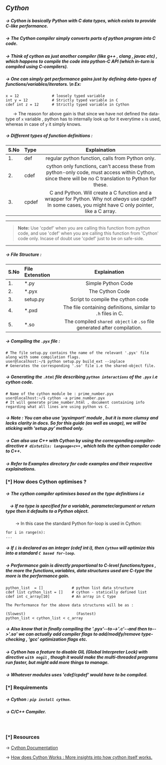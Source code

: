 ## *Cython*

##### -> Cython is basically Python with C data types, which exists to provide C-like performance. 
##### -> The Cython compiler simply converts parts of python program into C code.
##### -> Think of cython as just another compiler (like g++ , clang , javac etc) , which happens to compile the code into python-C API (which in-turn is compiled using C-compilers).
##### -> One can simply get performance gains just by defining data-types of functions/variables/iterators. \n Ex:
```
x = 12               # loosely typed variable 
int y = 12           # Strictly typed variable in C
cdef int z = 12      # Strictly typed variable in Cython
```
&nbsp;&nbsp;&nbsp; &nbsp;&nbsp;-> The reason for above gain is that since we have not defined the data-type of `x` variable , python has to internally look up for it everytime `x` is used, whereas in case of `y` it simply knows.

##### -> Different types of function definitions : 

|S.No| Type    | Explaination                                                                                                                                               |
|----|:--------|:----------------------------------------------------------------------------------------------------------------------------------------------------------:|
|1.  | def     | regular python function, calls from Python only.                                                                                                           |
|2.  | cdef    | cython only functions, can't access these from python-only code, must access within Cython, since there will be no C translation to Python for these.      |
|3.  | cpdef   | C and Python. Will create a C function and a wrapper for Python. Why not *always* use cpdef? In some cases, you might have C only pointer, like a C array. |

---
> **Note:** Use 'cpdef' when you are calling this function from python code, and use 'cdef'  when you are calling this function from 'Cython' code only. Incase of doubt use 'cpdef' just to be on safe-side.
---

##### -> File Structure : 
|S.No| File Extenstion  | Explaination                                                              |
|----|:-----------------|:-------------------------------------------------------------------------:|
|1.  | \*.py            | Simple Python Code                                                        |
|2.  | \*.pyx           | The Cython Code                                                           |
|3.  | setup.py         | Script to compile the cython code                                         |
|4.  | \*.pxd           | The file containing definitions, similar to `.h` files in C.              |
|5.  | \*.so            | The compiled `shared object` i.e `.so` file generated after compilation.  |

##### -> Compiling the `.pyx` file :
```
# The file setup.py contains the name of the relevant '.pyx' file along with some compilation flags.
user@localhost:~/$ python setup.py build_ext --inplace
# Generates the corresponding '.so' file i.e the shared-object file.
```
##### -> Generating the `.html` file describing `python interactions` of the `.pyx` i.e cython code.
```
# Name of the cython module be : prime_number.pyx
user@localhost:~/$ cython -a prime_number.pyx
# It will generate prime_number.html , document containing info regarding what all lines are using python vs C.
```

##### -> Note : You can also use 'pyximport' module , but it is more clumsy and lacks clarity in docs. So for this guide (as well as usage), we will be sticking with 'setup.py' method only. 

##### -> Can also use C++ with Cython by using the corresponding compiler-directive `# distutils: language=c++` , which tells the cython compiler code to C++.
##### -> Refer to Examples directory for code examples and their respective explainations.

### [\*] How does Cython optimises ?
##### -> The cython compiler optimises based on the type definitions i.e
##### &nbsp; &nbsp; -> If no type is specified for a variable, parameter/argument or return type then it defaults to a Python object.
&nbsp; &nbsp; &nbsp; &nbsp; -> In this case the standard Python for-loop is used in Cython:
```
for i in range(n):
...
```
##### -> If `i` is declared as an integer (cdef int i), then `Cython` will optimize this into a standard *`C based for-loop`*.

##### -> Performance gain is directly proportional to C-level functions/types , the more the functions,variables, data structures used are C-type the more is the performance gain.
```
python_list  = []             # python list data structure
cdef list cython_list = []    # cython - statically defined list
cdef int c_array[10]          # An array in C type  

The Performance for the above data structures will be as :

(Slowest)                       (Fastest)
python_list < cython_list < c_array
```
##### -> Also know that in finally compiling the '.pyx'--to-->'.c'--and then to-->'.so' we can actually add compiler flags to add/modify/remove type-checking , 'gcc'  optimization flags etc.
##### -> Cython has a feature to disable GIL (Global Interpreter Lock) with directive `with nogil` , though it would make the multi-threaded programs run faster, but might add  more things to manage.
##### -> Whatever modules uses 'cdef/cpdef' would have to be compiled.

### [\*] Requirements
##### -> Cython : `pip install cython`.
##### -> C/C++ Compiler.


</br>

### [\*] Resources
->  <a href="https://cython.readthedocs.io/en/latest/src/tutorial/cython_tutorial.html#the-basics-of-cython">Cython Documentation </a>

->  <a href="https://wstein.org/wiki/attachments/2008(2f)sageseminar(2f)kantor/slides.pdf">How does Cython Works : More insights into how cython itself works.</a>
